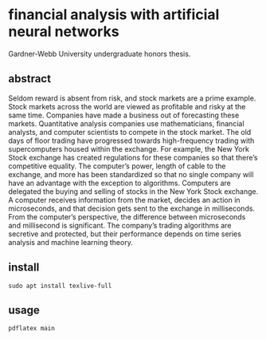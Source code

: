# financial analysis with artificial neural networks

Gardner-Webb University undergraduate honors thesis.

## abstract

Seldom reward is absent from risk, and stock markets are a prime example. 
Stock markets across the world are viewed as profitable and risky at the same time. 
Companies have made a business out of forecasting these markets. 
Quantitative analysis companies use mathematicians, financial analysts, and computer scientists to compete in the stock market. 
The old days of floor trading have progressed towards high-frequency trading with supercomputers housed within the exchange. 
For example, the New York Stock exchange has created regulations for these companies so that there’s competitive equality. 
The computer’s power, length of cable to the exchange, and more has been standardized so that no single company will have an advantage with the exception to algorithms. 
Computers are delegated the buying and selling of stocks in the New York Stock exchange. 
A computer receives information from the market, decides an action in microseconds, and that decision gets sent to the exchange in milliseconds. 
From the computer’s perspective, the difference between microseconds and millisecond is significant. 
The company’s trading algorithms are secretive and protected, but their performance depends on time series analysis and machine learning theory.

## install

```shell
sudo apt install texlive-full
```

## usage

```shell
pdflatex main
```
